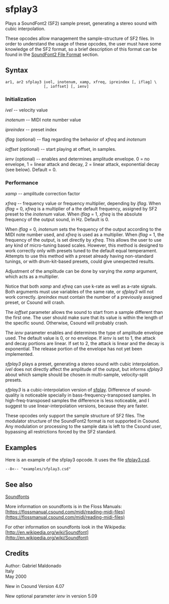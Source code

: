 <!--
id:sfplay3
category:Signal Generators:Sample Playback
-->
# sfplay3
Plays a SoundFont2 (SF2) sample preset, generating a stereo sound with cubic interpolation.

These opcodes allow management the sample-structure of SF2 files. In order to understand the usage of these opcodes, the user must have some knowledge of the SF2 format, so a brief description of this format can be found in the [SoundFont2 File Format](../../siggen/sample) section.

## Syntax
``` csound-orc
ar1, ar2 sfplay3 ivel, inotenum, xamp, xfreq, ipreindex [, iflag] \
                 [, ioffset] [, ienv]
```

### Initialization

_ivel_ -- velocity value

_inotenum_ -- MIDI note number value

_ipreindex_ -- preset index

_iflag_ (optional) -- flag regarding the behavior of _xfreq_ and _inotenum_

_ioffset_ (optional) -- start playing at offset, in samples.

_ienv_ (optional) -- enables and determines amplitude envelope. 0 = no envelope, 1 = linear attack and decay, 2 = linear attack, exponential decay (see below). Default = 0.

### Performance

_xamp_ -- amplitude correction factor

_xfreq_ -- frequency value or frequency multiplier, depending by _iflag_. When _iflag_ = 0, _xfreq_ is a multiplier of a the default frequency, assigned by SF2 preset to the _inotenum_ value. When _iflag_ = 1, _xfreq_ is the absolute frequency of the output sound, in Hz. Default is 0.

When _iflag_ = 0, _inotenum_ sets the frequency of the output according to the MIDI note number used, and _xfreq_ is used as a multiplier. When _iflag_ = 1, the frequency of the output, is set directly by _xfreq_. This allows the user to use any kind of micro-tuning based scales. However, this method is designed to work correctly only with presets tuned to the default equal temperament. Attempts to use this method with a preset already having non-standard tunings, or with drum-kit-based presets, could give unexpected results.

Adjustment of the amplitude can be done by varying the _xamp_ argument, which acts as a multiplier.

Notice that both _xamp_ and _xfreq_ can use k-rate as well as a-rate signals. Both arguments must use variables of the same rate, or _sfplay3_ will not work correctly. _ipreindex_ must contain the number of a previously assigned preset, or Csound will crash.

The _ioffset_ parameter allows the sound to start from a sample different than the first one. The user should make sure that its value is within the length of the specific sound. Otherwise, Csound will probably crash.

The _ienv_ parameter enables and determines the type of amplitude envelope used. The default value is 0, or no envelope. If _ienv_ is set to 1, the attack and decay portions are linear. If set to 2, the attack is linear and the decay is exponential. The release portion of the envelope has not yet been implemented.

_sfplay3_ plays a preset, generating a stereo sound with cubic interpolation. _ivel_ does not directly affect the amplitude of the output, but informs _sfplay3_ about which sample should be chosen in multi-sample, velocity-split presets.

_sfplay3_ is a cubic-interpolation version of [sfplay](../../opcodes/sfplay). Difference of sound-quality is noticeable specially in bass-frequency-transposed samples. In high-freq-transposed samples the difference is less noticeable, and I suggest to use linear-interpolation versions, because they are faster.

These opcodes only support the sample structure of SF2 files. The modulator structure of the SoundFont2 format is not supported in Csound. Any modulation or processing to the sample data is left to the Csound user, bypassing all restrictions forced by the SF2 standard.

## Examples

Here is an example of the sfplay3 opcode. It uses the file [sfplay3.csd](../../examples/sfplay3.csd).

``` csound-csd title="Example of the sfplay3 opcode." linenums="1"
--8<-- "examples/sfplay3.csd"
```

## See also

[Soundfonts](../../siggen/sample)

More information on soundfonts is in the Floss Manuals: [https://flossmanual.csound.com/midi/reading-midi-files](https://flossmanual.csound.com/midi/reading-midi-files)

For other information on soundfonts look in the Wikipedia: [http://en.wikipedia.org/wiki/Soundfont](http://en.wikipedia.org/wiki/Soundfont)

## Credits

Author: Gabriel Maldonado<br>
Italy<br>
May 2000<br>

New in Csound Version 4.07

New optional parameter _ienv_ in version 5.09
